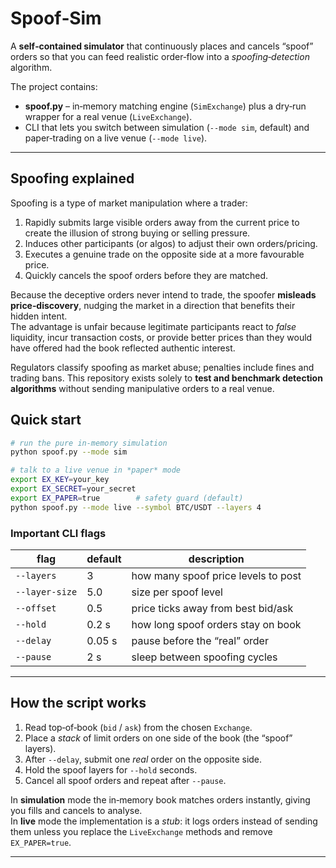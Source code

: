 # Spoof‑Sim

A **self‑contained simulator** that continuously places and cancels “spoof”
orders so that you can feed realistic order‑flow into a *spoofing‑detection*
algorithm.

The project contains:

* **spoof.py** – in‑memory matching engine (`SimExchange`) plus a dry‑run
  wrapper for a real venue (`LiveExchange`).
* CLI that lets you switch between simulation (`--mode sim`, default) and
  paper‑trading on a live venue (`--mode live`).

---

## Spoofing explained

Spoofing is a type of market manipulation where a trader:

1. Rapidly submits large visible orders away from the current price to create
   the illusion of strong buying or selling pressure.
2. Induces other participants (or algos) to adjust their own orders/pricing.
3. Executes a genuine trade on the opposite side at a more favourable price.
4. Quickly cancels the spoof orders before they are matched.

Because the deceptive orders never intend to trade, the spoofer **misleads
price‑discovery**, nudging the market in a direction that benefits their
hidden intent.  
The advantage is unfair because legitimate participants react to *false*
liquidity, incur transaction costs, or provide better prices than they would
have offered had the book reflected authentic interest.

Regulators classify spoofing as market abuse; penalties include fines and
trading bans.  This repository exists solely to **test and benchmark detection
algorithms** without sending manipulative orders to a real venue.

## Quick start

```bash
# run the pure in‑memory simulation
python spoof.py --mode sim

# talk to a live venue in *paper* mode
export EX_KEY=your_key
export EX_SECRET=your_secret
export EX_PAPER=true        # safety guard (default)
python spoof.py --mode live --symbol BTC/USDT --layers 4
```

### Important CLI flags

| flag            | default | description                           |
|-----------------|---------|---------------------------------------|
| `--layers`      | 3       | how many spoof price levels to post   |
| `--layer-size`  | 5.0     | size per spoof level                  |
| `--offset`      | 0.5     | price ticks away from best bid/ask    |
| `--hold`        | 0.2 s   | how long spoof orders stay on book    |
| `--delay`       | 0.05 s  | pause before the “real” order         |
| `--pause`       | 2 s     | sleep between spoofing cycles         |

---

## How the script works

1. Read top‑of‑book (`bid` / `ask`) from the chosen `Exchange`.
2. Place a *stack* of limit orders on one side of the book (the “spoof”
   layers).
3. After `--delay`, submit one *real* order on the opposite side.
4. Hold the spoof layers for `--hold` seconds.
5. Cancel all spoof orders and repeat after `--pause`.

In **simulation** mode the in‑memory book matches orders instantly, giving you
fills and cancels to analyse.  
In **live** mode the implementation is a *stub*: it logs orders instead of
sending them unless you replace the `LiveExchange` methods and remove
`EX_PAPER=true`.

---

